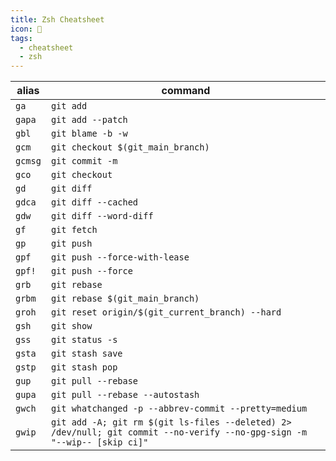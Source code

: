 ```yaml
---
title: Zsh Cheatsheet
icon: 🦓
tags:
  - cheatsheet
  - zsh
---
```


| alias | command |
| --- | --- |
| `ga` | `git add` |
| `gapa` | `git add --patch` |
| `gbl` | `git blame -b -w` |
| `gcm` | `git checkout $(git_main_branch)` |
| `gcmsg` | `git commit -m` |
| `gco` | `git checkout` |
| `gd` | `git diff` |
| `gdca` | `git diff --cached` |
| `gdw` | `git diff --word-diff` |
| `gf` | `git fetch` |
| `gp` | `git push` |
| `gpf` | `git push --force-with-lease` |
| `gpf!` | `git push --force` |
| `grb` | `git rebase` |
| `grbm` | `git rebase $(git_main_branch)` |
| `groh` | `git reset origin/$(git_current_branch) --hard` |
| `gsh` | `git show` |
| `gss` | `git status -s` |
| `gsta` | `git stash save` |
| `gstp` | `git stash pop` |
| `gup` | `git pull --rebase` |
| `gupa` | `git pull --rebase --autostash` |
| `gwch` | `git whatchanged -p --abbrev-commit --pretty=medium` |
| `gwip` | `git add -A; git rm $(git ls-files --deleted) 2> /dev/null; git commit --no-verify --no-gpg-sign -m "--wip-- [skip ci]"` |
